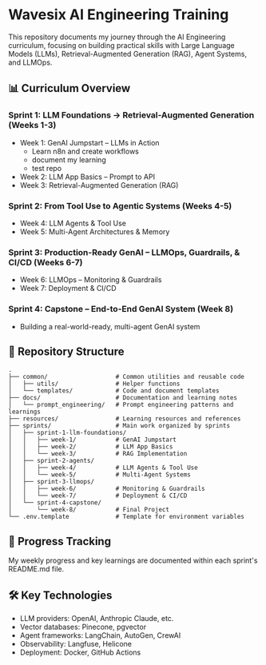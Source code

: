 # Wavesix AI Engineering Training

This repository documents my journey through the AI Engineering curriculum, focusing on building practical skills with Large Language Models (LLMs), Retrieval-Augmented Generation (RAG), Agent Systems, and LLMOps.

## 📊 Curriculum Overview

### Sprint 1: LLM Foundations → Retrieval-Augmented Generation (Weeks 1-3)
- Week 1: GenAI Jumpstart – LLMs in Action
  - Learn n8n and create workflows
  - document my learning
  - test repo 
- Week 2: LLM App Basics – Prompt to API
- Week 3: Retrieval-Augmented Generation (RAG)

### Sprint 2: From Tool Use to Agentic Systems (Weeks 4-5)
- Week 4: LLM Agents & Tool Use
- Week 5: Multi-Agent Architectures & Memory

### Sprint 3: Production-Ready GenAI – LLMOps, Guardrails, & CI/CD (Weeks 6-7)
- Week 6: LLMOps – Monitoring & Guardrails
- Week 7: Deployment & CI/CD

### Sprint 4: Capstone – End-to-End GenAI System (Week 8)
- Building a real-world-ready, multi-agent GenAI system

## 📁 Repository Structure

```
.
├── common/                   # Common utilities and reusable code
│   ├── utils/                # Helper functions
│   └── templates/            # Code and document templates
├── docs/                     # Documentation and learning notes
│   └── prompt_engineering/   # Prompt engineering patterns and learnings
├── resources/                # Learning resources and references
├── sprints/                  # Main work organized by sprints
│   ├── sprint-1-llm-foundations/
│   │   ├── week-1/           # GenAI Jumpstart
│   │   ├── week-2/           # LLM App Basics
│   │   └── week-3/           # RAG Implementation
│   ├── sprint-2-agents/
│   │   ├── week-4/           # LLM Agents & Tool Use
│   │   └── week-5/           # Multi-Agent Systems
│   ├── sprint-3-llmops/
│   │   ├── week-6/           # Monitoring & Guardrails
│   │   └── week-7/           # Deployment & CI/CD
│   └── sprint-4-capstone/
│       └── week-8/           # Final Project
└── .env.template             # Template for environment variables
```

## 📝 Progress Tracking

My weekly progress and key learnings are documented within each sprint's README.md file.

## 🛠️ Key Technologies

- LLM providers: OpenAI, Anthropic Claude, etc.
- Vector databases: Pinecone, pgvector
- Agent frameworks: LangChain, AutoGen, CrewAI
- Observability: Langfuse, Helicone
- Deployment: Docker, GitHub Actions
